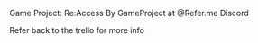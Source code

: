 Game Project: Re:Access 
By GameProject at @Refer.me Discord

Refer back to the trello for more info
